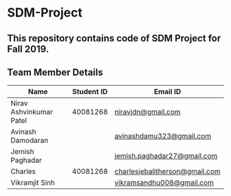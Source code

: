 # SDM-Project

## This repository contains code of SDM Project for Fall 2019.

## Team Member Details

| Name | Student ID | Email ID |
| --- | --- | --- |
| Nirav Ashvinkumar Patel | 40081268 | niravjdn@gmail.com |
| Avinash Damodaran |  | avinashdamu323@gmail.com |
| Jemish Paghadar |  | jemish.paghadar27@gmail.com |
| Charles | 40081268 | charlesjebalitherson@gmail.com |
| Vikramjit Sinh |  | vikramsandhu008@gmail.com |

